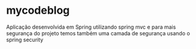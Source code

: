 # mycodeblog
Aplicação desenvolvida em Spring utilizando spring mvc e para mais segurança do projeto temos também uma camada de segurança usando o spring security
